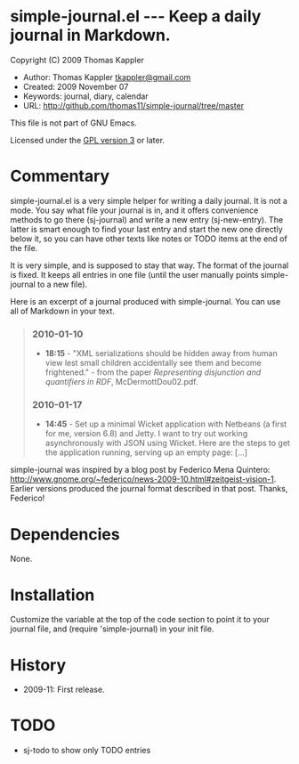 # simple-journal.el --- Keep a daily journal in Markdown.

Copyright (C) 2009 Thomas Kappler

* Author: Thomas Kappler <tkappler@gmail.com>
* Created: 2009 November 07
* Keywords: journal, diary, calendar
* URL: <http://github.com/thomas11/simple-journal/tree/master>

This file is not part of GNU Emacs.

Licensed under the [GPL version 3](http://www.gnu.org/licenses/) or later.

# Commentary

simple-journal.el is a very simple helper for writing a daily
journal. It is not a mode. You say what file your journal is in,
and it offers convenience methods to go there (sj-journal) and
write a new entry (sj-new-entry). The latter is smart enough to
find your last entry and start the new one directly below it, so
you can have other texts like notes or TODO items at the end of the
file.

It is very simple, and is supposed to stay that way. The format of
the journal is fixed. It keeps all entries in one file (until the
user manually points simple-journal to a new file).

Here is an excerpt of a journal produced with simple-journal. You
can use all of Markdown in your text.

> ### 2010-01-10
>  
> - **18:15** - "XML serializations should be hidden away from
>   human view lest small children accidentally see them and become
>   frightened." - from the paper *Representing disjunction and
>   quantifiers in RDF*, McDermottDou02.pdf.
>
>
> ### 2010-01-17
> 
> - **14:45** - Set up a minimal Wicket application with Netbeans (a
>  first for me, version 6.8) and Jetty. I want to try out working
>  asynchronously with JSON using Wicket. Here are the steps to get the
>  application running, serving up an empty page: [...]

simple-journal was inspired by a blog post by Federico Mena
Quintero:
<http://www.gnome.org/~federico/news-2009-10.html#zeitgeist-vision-1>.
Earlier versions produced the journal format described in that
post. Thanks, Federico!

# Dependencies
None.

# Installation
Customize the variable at the top of the code section to point it
to your journal file, and (require 'simple-journal) in your init
file.

# History
* 2009-11:    First release.

# TODO
- sj-todo to show only TODO entries


